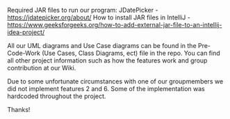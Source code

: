 Required JAR files to run our program:
JDatePicker - https://jdatepicker.org/about/
How to install JAR files in IntelliJ - https://www.geeksforgeeks.org/how-to-add-external-jar-file-to-an-intellij-idea-project/

All our UML diagrams and Use Case diagrams can be found in the Pre-Code-Work (Use Cases, Class Diagrams, ect) file in the repo. You can find all other project information such as how the features work and group contribution at our Wiki. 

Due to some unfortunate circumstances with one of our groupmembers we did not implement features 2 and 6. Some of the implementation was hardcoded throughout the project.

Thanks!
